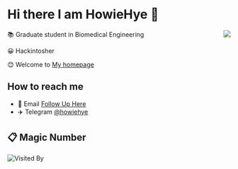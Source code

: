 # Hi there I am HowieHye 👋
<a href="https://howiehye.top">
  <img align="right" src="https://github-readme-stats.vercel.app/api?username=HowieHye&show_icons=true&theme=default" />
</a>

📚 Graduate student in Biomedical Engineering

😀 Hackintosher

😊 Welcome to [My homepage](https://howiehye.top)

## How to reach me
<!-- <img align="left" src="https://github-readme-stats.vercel.app/api/top-langs/?username=HowieHye&layout=compact"> -->

- 📧 Email [Follow Up Here](mailto:howiehye@163.com)
- ✈️ Telegram [@howiehye](https://t.me/howiehye)

## 📋 Magic Number

![Visited By](https://count.getloli.com/get/@HowieHye?theme=rule34)

